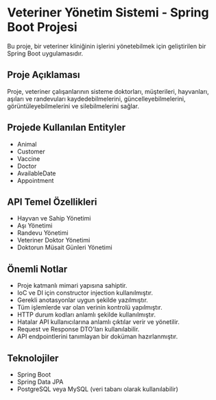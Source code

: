 # Veteriner Yönetim Sistemi - Spring Boot Projesi

Bu proje, bir veteriner kliniğinin işlerini yönetebilmek için geliştirilen bir Spring Boot uygulamasıdır.

## Proje Açıklaması

Proje, veteriner çalışanlarının sisteme doktorları, müşterileri, hayvanları, aşıları ve randevuları kaydedebilmelerini, güncelleyebilmelerini, görüntüleyebilmelerini ve silebilmelerini sağlar.

## Projede Kullanılan Entityler

- Animal
- Customer
- Vaccine
- Doctor
- AvailableDate
- Appointment

## API Temel Özellikleri

- Hayvan ve Sahip Yönetimi
- Aşı Yönetimi
- Randevu Yönetimi
- Veteriner Doktor Yönetimi
- Doktorun Müsait Günleri Yönetimi

## Önemli Notlar

- Proje katmanlı mimari yapısına sahiptir.
- IoC ve DI için constructor injection kullanılmıştır.
- Gerekli anotasyonlar uygun şekilde yazılmıştır.
- Tüm işlemlerde var olan verinin kontrolü yapılmıştır.
- HTTP durum kodları anlamlı şekilde kullanılmıştır.
- Hatalar API kullanıcılarına anlamlı çıktılar verir ve yönetilir.
- Request ve Response DTO'ları kullanılabilir.
- API endpointlerini tanımlayan bir doküman hazırlanmıştır.

## Teknolojiler

- Spring Boot
- Spring Data JPA
- PostgreSQL veya MySQL (veri tabanı olarak kullanılabilir)
